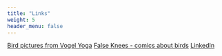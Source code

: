 ```yaml
---
title: "Links"
weight: 5
header_menu: false
---
```


[Bird pictures from Vogel Yoga](https://cloud.vogel.yoga)
[False Knees - comics about birds](https://falseknees.com/)
[LinkedIn](https://linkedin.com/company/vogelyoga)
